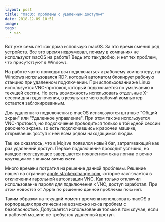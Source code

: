 ```yaml
---
layout: post
title: "macOS: проблемы с удаленным доступом"
date: 2018-12-09 10:51
image:
tags:
  - osx
---
```

Вот уже семь лет как дома использую macOS. За это время сменил ряд устройств. Все это время недоумевал, почему в компаниях не используют macOS на работе? Ведь это так удобно, и нет тех проблем, что присутствуют в Windows.

На работе часто приходиться подключаться к рабочему компьютеру, на Windows использовался RDP, который автоматом блокирует рабочую станцию при удаленном подключении. При использовании же Linux используется VNC-протокол, который подключается по умолчанию к текущей сессии. Но есть возможность использовать отдельные X-сессии для подключения, в результате чего рабочий компьютер остается заблокированным.

Для удаленного подключения в macOS используются штатные "Общий экран" или "Удаленное управление". При этом так же используется VNC-протокол, но подключение проводиться только к той одной сессии рабочего экрана. То есть подключившись к рабочей машине, открываешь доступ к ней всем рядом находящимся людям.

Так же оказалось, что в Mojave появился новый баг, затрагивающий как раз удаленный доступ. Первое подключение проходит успешно, но каждое последующее завершается появлением окна логина с вечно крутящимся значком активности.

Много времени потратил на решение данной проблемы. Решение нашел на странице [apple.stackexchange.com](https://apple.stackexchange.com/questions/342161/macos-mojave-remote-access-login-screen-stuck-on-infinite-loading-spinner/342553), которое заключается в отключении парольной авторизации VNC. Как только отключил использование пароля для подключения к VNC, доступ заработал. При этом новостей от Apple по решению данной проблемы пока нет.

Таким образом на текущий момент времени использовать macOS в корпорациях практически не возможно из-за проблем с безопасностью. Допускается использование только в том случае, если к рабочей машине не требуется удаленный доступ.
